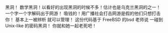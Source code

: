 黑洞！ 数学黑洞！以看好的出现黑洞的时候不多！估计也是乌克兰黑洞的之一！
一个字一个字解码出于网游！ 吸钱的！用广播社会打击网游是假的他们只想打击你！
基本上一被辨析 就可以管理！
这份代码基于 FreeBSD 的bsd 老师说 一碰到  Unix-like 的密码黑洞！ 你就和她一起老死吧！